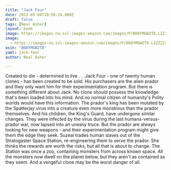 ```yaml
---
title: "Jack Four"
date: 2022-05-04T19:56:24.000Z
draft: false
tags: [Neal Asher]
layout: book
image: https://images-na.ssl-images-amazon.com/images/P/B08YMGW2T8.LZZZZZZZ.jpg
image: 
  - https://images-na.ssl-images-amazon.com/images/P/B08YMGW2T8.LZZZZZZZ.jpg
asin: "B08YMGW2T8"
yaml: jack-four
author: Neal Asher

---
```


Created to die - determined to live . . .Jack Four - one of twenty human clones - has been created to be sold. His purchasers are the alien prador and they only want him for their experimentation program. But there is something different about Jack. No clone should possess the knowledge that's been loaded into his mind. And no normal citizen of humanity's Polity worlds would have this information. The prador's king has been mutated by the Spatterjay virus into a creature even more monstrous than the prador themselves. And his children, the King's Guard, have undergone similar changes. They were infected by the virus during the last humans-versus-prador war, now lapsed into an uneasy truce. But the prador are always looking for new weapons - and their experimentation program might give them the edge they seek. Suzeal trades human slaves out of the Stratogaster Space Station, re-engineering them to serve the prador. She thinks the rewards are worth the risks, but all that is about to change. The Station was once a zoo, containing monsters from across known space. All the monsters now dwell on the planet below, but they aren't as contained as they seem. And a vengeful clone may be the worst danger of all.
